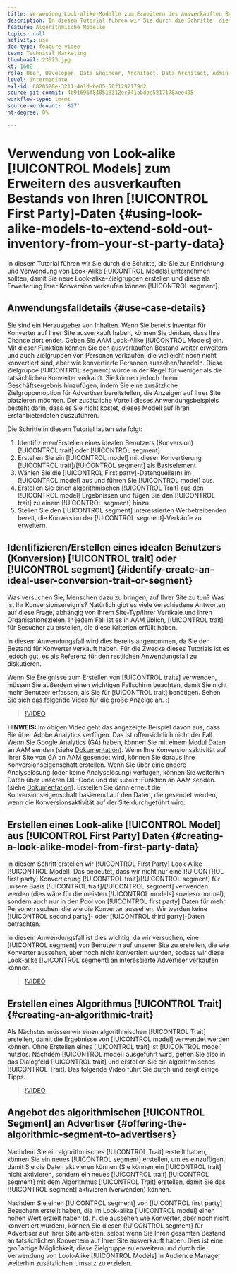 ```yaml
---
title: Verwendung Look-alike-Modelle zum Erweitern des ausverkauften Bestands aus Ihren Erstanbieterdaten
description: In diesem Tutorial führen wir Sie durch die Schritte, die Sie unternehmen sollten, um Look-alike-Modelle einzurichten und zu verwenden, sodass Sie neue Look-alike-Zielgruppen erstellen und diese als Erweiterung für Ihr Konversionssegment verkaufen können.
feature: Algorithmische Modelle
topics: null
activity: use
doc-type: feature video
team: Technical Marketing
thumbnail: 23523.jpg
kt: 1688
role: User, Developer, Data Engineer, Architect, Data Architect, Admin, Leader
level: Intermediate
exl-id: 6820528e-3211-4a1d-be05-50f1292179d2
source-git-commit: 4b91696f840518312ec041abdbe5217178aee405
workflow-type: tm+mt
source-wordcount: '827'
ht-degree: 0%

---
```


# Verwendung von Look-alike [!UICONTROL Models] zum Erweitern des ausverkauften Bestands von Ihren [!UICONTROL First Party]-Daten {#using-look-alike-models-to-extend-sold-out-inventory-from-your-st-party-data}

In diesem Tutorial führen wir Sie durch die Schritte, die Sie zur Einrichtung und Verwendung von Look-Alike [!UICONTROL Models] unternehmen sollten, damit Sie neue Look-alike-Zielgruppen erstellen und diese als Erweiterung Ihrer Konversion verkaufen können [!UICONTROL segment].

## Anwendungsfalldetails {#use-case-details}

Sie sind ein Herausgeber von Inhalten. Wenn Sie bereits Inventar für Konverter auf Ihrer Site ausverkauft haben, können Sie denken, dass Ihre Chance dort endet. Geben Sie AAM Look-Alike [!UICONTROL Models] ein. Mit dieser Funktion können Sie den ausverkauften Bestand weiter erweitern und auch Zielgruppen von Personen verkaufen, die vielleicht noch nicht konvertiert sind, aber wie konvertierte Personen aussehen/handeln. Diese Zielgruppe [!UICONTROL segment] würde in der Regel für weniger als die tatsächlichen Konverter verkauft. Sie können jedoch Ihrem Geschäftsergebnis hinzufügen, indem Sie eine zusätzliche Zielgruppenoption für Advertiser bereitstellen, die Anzeigen auf Ihrer Site platzieren möchten. Der zusätzliche Vorteil dieses Anwendungsbeispiels besteht darin, dass es Sie nicht kostet, dieses Modell auf Ihren Erstanbieterdaten auszuführen.

Die Schritte in diesem Tutorial lauten wie folgt:

1. Identifizieren/Erstellen eines idealen Benutzers (Konversion) [!UICONTROL trait] oder [!UICONTROL segment]
1. Erstellen Sie ein [!UICONTROL model] mit dieser Konvertierung [!UICONTROL trait]/[!UICONTROL segment] als Basiselement
1. Wählen Sie die [!UICONTROL First party]-Datenquelle(n) im [!UICONTROL model] aus und führen Sie [!UICONTROL model] aus.
1. Erstellen Sie einen algorithmischen [!UICONTROL Trait] aus den [!UICONTROL model] Ergebnissen und fügen Sie den [!UICONTROL trait] zu einem [!UICONTROL segment] hinzu.
1. Stellen Sie den [!UICONTROL segment] interessierten Werbetreibenden bereit, die Konversion der [!UICONTROL segment]-Verkäufe zu erweitern.

## Identifizieren/Erstellen eines idealen Benutzers (Konversion) [!UICONTROL trait] oder [!UICONTROL segment] {#identify-create-an-ideal-user-conversion-trait-or-segment}

Was versuchen Sie, Menschen dazu zu bringen, auf Ihrer Site zu tun? Was ist Ihr Konversionsereignis? Natürlich gibt es viele verschiedene Antworten auf diese Frage, abhängig von Ihrem Site-Typ/Ihrer Vertikale und Ihren Organisationszielen. In jedem Fall ist es in AAM üblich, [!UICONTROL trait] für Besucher zu erstellen, die diese Kriterien erfüllt haben.

In diesem Anwendungsfall wird dies bereits angenommen, da Sie den Bestand für Konverter verkauft haben. Für die Zwecke dieses Tutorials ist es jedoch gut, es als Referenz für den restlichen Anwendungsfall zu diskutieren.

Wenn Sie Ereignisse zum Erstellen von [!UICONTROL traits] verwenden, müssen Sie außerdem einen wichtigen Fallschirm beachten, damit Sie nicht mehr Benutzer erfassen, als Sie für [!UICONTROL trait] benötigen. Sehen Sie sich das folgende Video für die große Anzeige an. :)

>[!VIDEO](https://video.tv.adobe.com/v/23431/?quality=12)

**HINWEIS:** Im obigen Video geht das angezeigte Beispiel davon aus, dass Sie über Adobe Analytics verfügen. Das ist offensichtlich nicht der Fall. Wenn Sie Google Analytics (GA) haben, können Sie mit einem Modul Daten an AAM senden (siehe [Dokumentation](https://marketing.adobe.com/resources/help/en_US/aam/dil-google-universal-analytics.html)). Wenn Ihre Konversionsaktivität auf Ihrer Site von GA an AAM gesendet wird, können Sie daraus Ihre Konversionseigenschaft erstellen. Wenn Sie über eine andere Analyselösung (oder keine Analyselösung) verfügen, können Sie weiterhin Daten über unseren DIL-Code und die `submit`-Funktion an AAM senden. (siehe [Dokumentation](https://marketing.adobe.com/resources/help/en_US/aam/c_dil.html)). Erstellen Sie dann erneut die Konversionseigenschaft basierend auf den Daten, die gesendet werden, wenn die Konversionsaktivität auf der Site durchgeführt wird.

## Erstellen eines Look-alike [!UICONTROL Model] aus [!UICONTROL First Party] Daten {#creating-a-look-alike-model-from-first-party-data}

In diesem Schritt erstellen wir [!UICONTROL First Party] Look-Alike [!UICONTROL Model]. Das bedeutet, dass wir nicht nur eine [!UICONTROL first party] Konvertierung [!UICONTROL trait]/[!UICONTROL segment] für unsere Basis [!UICONTROL trait]/[!UICONTROL segment] verwenden werden (dies wäre für die meisten [!UICONTROL models] sowieso normal), sondern auch nur in den Pool von [!UICONTROL first party] Daten für mehr Personen suchen, die wie die Konverter aussehen. Wir werden keine [!UICONTROL second party]- oder [!UICONTROL third party]-Daten betrachten.

In diesem Anwendungsfall ist dies wichtig, da wir versuchen, eine [!UICONTROL segment] von Benutzern auf unserer Site zu erstellen, die wie Konverter aussehen, aber noch nicht konvertiert wurden, sodass wir diese Look-alike [!UICONTROL segment] an interessierte Advertiser verkaufen können.

>[!VIDEO](https://video.tv.adobe.com/v/23504/?quality-12)

## Erstellen eines Algorithmus [!UICONTROL Trait] {#creating-an-algorithmic-trait}

Als Nächstes müssen wir einen algorithmischen [!UICONTROL Trait] erstellen, damit die Ergebnisse von [!UICONTROL model] verwendet werden können. Ohne Erstellen eines [!UICONTROL trait] ist [!UICONTROL model] nutzlos. Nachdem [!UICONTROL model] ausgeführt wird, gehen Sie also in das Dialogfeld [!UICONTROL trait] und erstellen Sie ein algorithmisches [!UICONTROL Trait]. Das folgende Video führt Sie durch und zeigt einige Tipps.

>[!VIDEO](https://video.tv.adobe.com/v/23523/?quality=12)

## Angebot des algorithmischen [!UICONTROL Segment] an Advertiser {#offering-the-algorithmic-segment-to-advertisers}

Nachdem Sie ein algorithmisches [!UICONTROL Trait] erstellt haben, können Sie ein neues [!UICONTROL segment] erstellen, um es einzufügen, damit Sie die Daten aktivieren können (Sie können ein [!UICONTROL trait] nicht aktivieren, sondern ein neues [!UICONTROL trait] [!UICONTROL segment] mit dem Algorithmus [!UICONTROL Trait] erstellen, damit Sie das [!UICONTROL segment] aktivieren (verwenden) können.

Nachdem Sie einen [!UICONTROL segment] von [!UICONTROL first party] Besuchern erstellt haben, die im Look-alike [!UICONTROL model] einen hohen Wert erzielt haben (d. h. die aussehen wie Konverter, aber noch nicht konvertiert wurden), können Sie diesen [!UICONTROL segment] für Advertiser auf Ihrer Site anbieten, selbst wenn Sie Ihren gesamten Bestand an tatsächlichen Konvertern auf Ihrer Site ausverkauft haben. Dies ist eine großartige Möglichkeit, diese Zielgruppe zu erweitern und durch die Verwendung von Look-Alike [!UICONTROL Models] in Audience Manager weiterhin zusätzlichen Umsatz zu erzielen.

